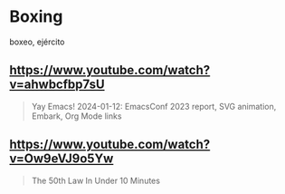 # Boxing

boxeo, ejército

## https://www.youtube.com/watch?v=ahwbcfbp7sU

> Yay Emacs! 2024-01-12: EmacsConf 2023 report, SVG animation, Embark, Org Mode links

## https://www.youtube.com/watch?v=Ow9eVJ9o5Yw

> The 50th Law In Under 10 Minutes 
